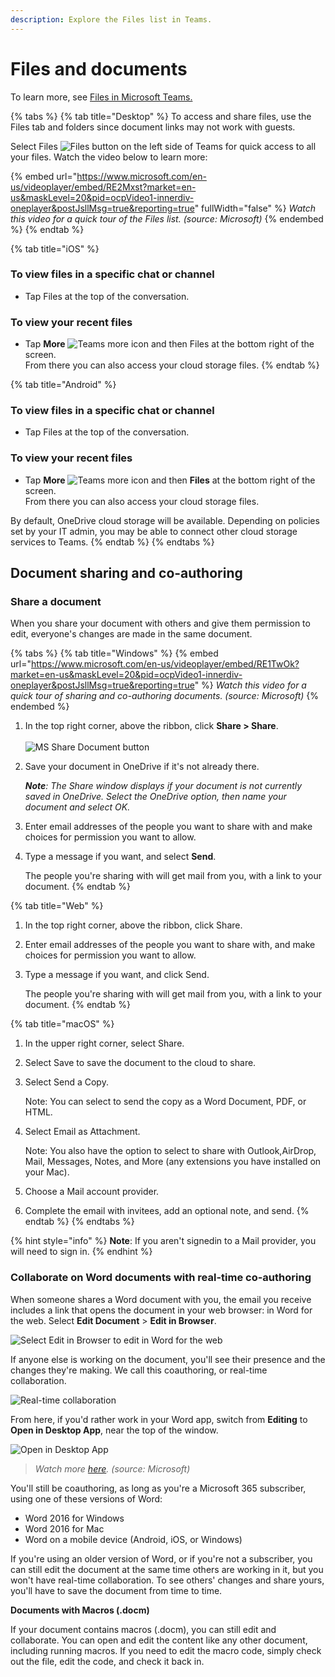 ```yaml
---
description: Explore the Files list in Teams.
---
```


# Files and documents

To learn more, see [Files in Microsoft Teams.](https://support.microsoft.com/en-us/office/files-c593c78a-27c4-4661-a598-682baa30ca7e?ui=en-US\&rs=en-US\&ad=US)

{% tabs %}
{% tab title="Desktop" %}
To access and share files, use the Files tab and folders since document links may not work with guests.

Select Files ![Files button](https://support.content.office.net/en-us/media/cd548e57-56f2-46b6-a9a9-88a7fc7ae90c.png) on the left side of Teams for quick access to all your files. Watch the video below to learn more:

{% embed url="https://www.microsoft.com/en-us/videoplayer/embed/RE2Mxst?market=en-us&maskLevel=20&pid=ocpVideo1-innerdiv-oneplayer&postJsllMsg=true&reporting=true" fullWidth="false" %}
_Watch this video for a quick tour of the Files list. (source: Microsoft)_
{% endembed %}
{% endtab %}

{% tab title="iOS" %}
### To view files in a specific chat or channel <a href="#id0eddbbddd" id="id0eddbbddd"></a>

* Tap Files at the top of the conversation.

### To view your recent files <a href="#id0edbbbddd" id="id0edbbbddd"></a>

* Tap **More** ![Teams more icon](https://support.content.office.net/en-us/media/af1f543b-1ada-448a-8d33-75af60959bef.png)  and then Files at the bottom right of the screen.\
  From there you can also access your cloud storage files.
{% endtab %}

{% tab title="Android" %}
### To view files in a specific chat or channel  <a href="#id0eddbbbdd" id="id0eddbbbdd"></a>

* Tap Files at the top of the conversation.

### To view your recent files <a href="#id0edbbbbdd" id="id0edbbbbdd"></a>

* Tap **More** ![Teams more icon](https://support.content.office.net/en-us/media/af1f543b-1ada-448a-8d33-75af60959bef.png)  and then **Files** at the bottom right of the screen.\
  From there you can also access your cloud storage files.

By default, OneDrive cloud storage will be available. Depending on policies set by your IT admin, you may be able to connect other cloud storage services to Teams.
{% endtab %}
{% endtabs %}

## Document sharing and co-authoring <a href="#document-authoring" id="document-authoring"></a>

### Share a document <a href="#share-document" id="share-document"></a>

When you share your document with others and give them permission to edit, everyone's changes are made in the same document.

{% tabs %}
{% tab title="Windows" %}
{% embed url="https://www.microsoft.com/en-us/videoplayer/embed/RE1TwOk?market=en-us&maskLevel=20&pid=ocpVideo1-innerdiv-oneplayer&postJsllMsg=true&reporting=true" %}
_Watch this video for a quick tour of sharing and co-authoring documents. (source: Microsoft)_
{% endembed %}

1. In the top right corner, above the ribbon, click **Share > Share**.﻿\
   \
   ![MS Share Document button](https://support.content.office.net/en-us/media/e96e0d2f-d26d-41bf-9ab7-d900d4aa6eed.png)
2.  Save your document in OneDrive if it's not already there.

    _**Note**: The Share window displays if your document is not currently saved in OneDrive. Select the OneDrive option, then name your document and select OK._
3. Enter email addresses of the people you want to share with and make choices for permission you want to allow.
4.  Type a message if you want, and select **Send**﻿.

    The people you're sharing with will get mail from you, with a link to your document.
{% endtab %}

{% tab title="Web" %}
1. In the top right corner, above the ribbon, click Share.﻿
2. Enter email addresses of the people you want to share with, and make choices for permission you want to allow.
3.  Type a message if you want, and click Send﻿.

    The people you're sharing with will get mail from you, with a link to your document.
{% endtab %}

{% tab title="macOS" %}
1. In the upper right corner, select Share.
2. &#x20;Select Save to save the document to the cloud to share.
3.  Select Send a Copy.

    Note: You can select to send the copy as a Word Document, PDF, or HTML.
4.  Select Email as Attachment.

    Note: You also have the option to select to share with Outlook,AirDrop, Mail, Messages, Notes, and More (any extensions you have installed on your Mac).
5. Choose a Mail account provider.
6. Complete the email with invitees, add an optional note, and send.
{% endtab %}
{% endtabs %}

{% hint style="info" %}
**Note**: If you aren't signedin to a Mail provider, you will need to sign in.
{% endhint %}

### Collaborate on Word documents with real-time co-authoring <a href="#page-header" id="page-header"></a>

When someone shares a Word document with you, the email you receive includes a link that opens the document in your web browser: in Word for the web. Select **Edit Document** > **Edit in Browser**.

![Select Edit in Browser to edit in Word for the web](https://support.content.office.net/en-us/media/e6a16b70-ffea-4946-84fc-49a53d6e276f.png)

If anyone else is working on the document, you'll see their presence and the changes they're making. We call this coauthoring, or real-time collaboration.

![Real-time collaboration](https://support.content.office.net/en-us/media/af81dfe6-f370-4609-8934-d9feb4ac8a1a.png)

From here, if you'd rather work in your Word app, switch from **Editing** to **Open in Desktop App**, near the top of the window.

![Open in Desktop App](https://support.content.office.net/en-us/media/3512828e-ba43-4386-85de-aa0d194d8893.png)

> _Watch more_ [_here_](https://www.microsoft.com/en-us/videoplayer/embed/RE4CObj?pid=ocpVideo1-innerdiv-oneplayer\&postJsllMsg=true\&maskLevel=20\&reporting=true\&market=en-us)_. (source: Microsoft)_

You'll still be coauthoring, as long as you're a Microsoft 365 subscriber, using one of these versions of Word:

* Word 2016 for Windows
* Word 2016 for Mac
* Word on a mobile device (Android, iOS, or Windows)

If you're using an older version of Word, or if you're not a subscriber, you can still edit the document at the same time others are working in it, but you won't have real-time collaboration. To see others' changes and share yours, you'll have to save the document from time to time.

**Documents with Macros (.docm)**

If your document contains macros (.docm), you can still edit and collaborate. You can open and edit the content like any other document, including running macros. If you need to edit the macro code, simply check out the file, edit the code, and check it back in.
